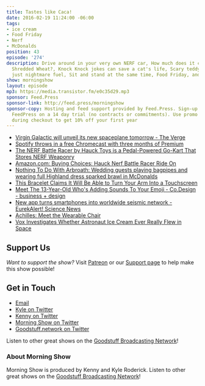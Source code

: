 ```yaml
---
title: Tastes like Caca!
date: 2016-02-19 11:24:00 -06:00
tags:
- ice cream
- Food Friday
- Nerf
- McDonalds
position: 43
episode: '274'
description: Drive around in your very own NERF car, How much does it cost to make
  Shredded Wheat?, Knock Knock jokes can save a cat's life, Scary teddy bears are
  just nightmare fuel, Sit and stand at the same time, Food Friday, and more.
show: morningshow
layout: episode
mp3: https://media.transistor.fm/e0c35d29.mp3
sponsor: Feed.Press
sponsor-link: http://feed.press/morningshow
sponsor-copy: Hosting and feed support provided by Feed.Press. Sign-up today and try
  FeedPress on a 14 day trial (no contracts or commitments). Use promo code `morningshow`
  during checkout to get 10% off your first year
---
```


* [Virgin Galactic will unveil its new spaceplane tomorrow - The Verge](http://www.theverge.com/2016/2/18/11045184/virgin-galactic-spaceshiptwo-reusable-spaceplane-unveiling)
* [Spotify throws in a free Chromecast with three months of Premium](http://www.techhive.com/article/3034299/streaming-services/spotify-deal-throws-in-a-free-chromecast-with-three-months-of-premium.html#tk.rss_all)
* [The NERF Battle Racer by Hauck Toys is a Pedal-Powered Go-Kart That Stores NERF Weaponry](http://laughingsquid.com/the-nerf-battle-racer-by-hauck-toys-is-a-pedal-powered-go-kart-that-stores-nerf-weaponry/)
* [Amazon.com: Buying Choices: Hauck Nerf Battle Racer Ride On](http://www.amazon.com/gp/offer-listing/B01BH92AG4/ref=dp_olp_0?ie=UTF8&condition=all)
* [Nothing To Do With Arbroath: Wedding guests playing bagpipes and wearing full Highland dress sparked brawl in McDonalds](http://arbroath.blogspot.com/2016/02/wedding-guests-playing-bagpipes-and.html)
* [This Bracelet Claims It Will Be Able to Turn Your Arm Into a Touchscreen](http://futurism.com/videos/meet-bracelet-turns-arm-touchscreen/)
* [Meet The 13-Year-Old Who's Adding Sounds To Your Emoji - Co.Design - business + design](http://www.fastcodesign.com/3056690/meet-the-13-year-old-whos-adding-sounds-to-your-emoji?partner=rss&utm_source=feedburner&utm_medium=feed&utm_campaign=Feed%3A+fastcodesign%2Ffeed+%28Co.Design%29)
* [New app turns smartphones into worldwide seismic network - EurekAlert! Science News](http://www.eurekalert.org/pub_releases/2016-02/uoc--nat020316.php)
* [Achilles: Meet the Wearable Chair](http://futurism.com/videos/achilles-meet-chair-can-wear/)
* [Vox Investigates Whether Astronaut Ice Cream Ever Really Flew in Space](http://laughingsquid.com/vox-investigates-whether-astronaut-ice-cream-ever-really-flew-in-space/)

## Support Us
*Want to support the show?* Visit [Patreon](http://patreon.com/morningshow) or our [Support page](http://goodstuff.network/support) to help make this show possible!

## Get in Touch
* [Email](mailto:kyle@goodstuff.network)
* [Kyle on Twitter](http://twitter.com/dogburps)
* [Kenny on Twitter](http://twitter.com/pizzarobotics)
* [Morning Show on Twitter](http://twitter.com/morningshowam)
* [Goodstuff.network on Twitter](http://twitter.com/goodstufffm)

Listen to other great shows on the [Goodstuff Broadcasting Network](http://goodstuff.network/shows)!

### About Morning Show
Morning Show is produced by Kenny and Kyle Roderick. Listen to other great shows on the [Goodstuff Broadcasting Network](http://goodstuff.network/)!
